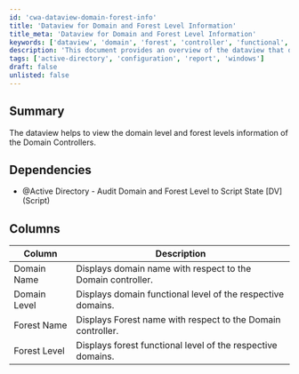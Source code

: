 ```yaml
---
id: 'cwa-dataview-domain-forest-info'
title: 'Dataview for Domain and Forest Level Information'
title_meta: 'Dataview for Domain and Forest Level Information'
keywords: ['dataview', 'domain', 'forest', 'controller', 'functional', 'level']
description: 'This document provides an overview of the dataview that displays domain and forest level information related to Domain Controllers, including details about domain names, functional levels, and forest names.'
tags: ['active-directory', 'configuration', 'report', 'windows']
draft: false
unlisted: false
---
```

## Summary

The dataview helps to view the domain level and forest levels information of the Domain Controllers.

## Dependencies

- @Active Directory - Audit Domain and Forest Level to Script State [DV] (Script)

## Columns

| Column        | Description                                                   |
|---------------|---------------------------------------------------------------|
| Domain Name   | Displays domain name with respect to the Domain controller.   |
| Domain Level  | Displays domain functional level of the respective domains.    |
| Forest Name   | Displays Forest name with respect to the Domain controller.    |
| Forest Level  | Displays forest functional level of the respective domains.    |



